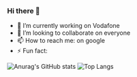 ### Hi there 👋

- 🔭 I’m currently working on Vodafone
- 👯 I’m looking to collaborate on everyone
- 📫 How to reach me: on google
- ⚡ Fun fact: 

![Anurag's GitHub stats](https://github-readme-stats.vercel.app/api?username=claudioitalian12&show_icons=true)  ![Top Langs](https://github-readme-stats.vercel.app/api/top-langs/?username=claudioitalian12)

